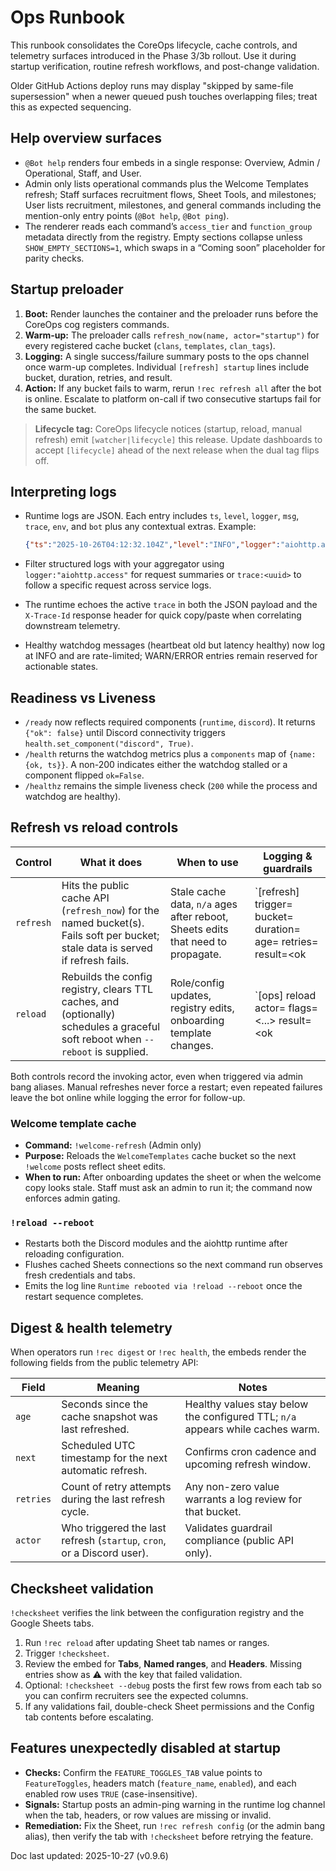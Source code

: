 # Ops Runbook

This runbook consolidates the CoreOps lifecycle, cache controls, and telemetry surfaces
introduced in the Phase 3/3b rollout. Use it during startup verification, routine refresh
workflows, and post-change validation.

Older GitHub Actions deploy runs may display "skipped by same-file supersession" when a newer queued push touches overlapping files; treat this as expected sequencing.

## Help overview surfaces
- `@Bot help` renders four embeds in a single response: Overview, Admin / Operational, Staff, and User.
- Admin only lists operational commands plus the Welcome Templates refresh; Staff surfaces recruitment flows, Sheet Tools, and milestones; User lists recruitment, milestones, and general commands including the mention-only entry points (`@Bot help`, `@Bot ping`).
- The renderer reads each command’s `access_tier` and `function_group` metadata directly from the registry. Empty sections collapse unless `SHOW_EMPTY_SECTIONS=1`, which swaps in a “Coming soon” placeholder for parity checks.

## Startup preloader
1. **Boot:** Render launches the container and the preloader runs before the CoreOps cog
   registers commands.
2. **Warm-up:** The preloader calls `refresh_now(name, actor="startup")` for every
   registered cache bucket (`clans`, `templates`, `clan_tags`).
3. **Logging:** A single success/failure summary posts to the ops channel once warm-up
 completes. Individual `[refresh] startup` lines include bucket, duration, retries, and
  result.
4. **Action:** If any bucket fails to warm, rerun `!rec refresh all` after the bot is
  online. Escalate to platform on-call if two consecutive startups fail for the same
  bucket.

> **Lifecycle tag:** CoreOps lifecycle notices (startup, reload, manual refresh) emit
> `[watcher|lifecycle]` this release. Update dashboards to accept `[lifecycle]` ahead of
> the next release when the dual tag flips off.

## Interpreting logs
- Runtime logs are JSON. Each entry includes `ts`, `level`, `logger`, `msg`, `trace`,
  `env`, and `bot` plus any contextual extras. Example:

  ```json
  {"ts":"2025-10-26T04:12:32.104Z","level":"INFO","logger":"aiohttp.access","msg":"http_request","trace":"0a6c...","env":"prod","bot":"c1c","path":"/ready","method":"GET","status":200,"ms":4}
  ```
- Filter structured logs with your aggregator using `logger:"aiohttp.access"` for
  request summaries or `trace:<uuid>` to follow a specific request across service logs.
- The runtime echoes the active `trace` in both the JSON payload and the `X-Trace-Id`
  response header for quick copy/paste when correlating downstream telemetry.
- Healthy watchdog messages (heartbeat old but latency healthy) now log at INFO and are
  rate-limited; WARN/ERROR entries remain reserved for actionable states.

## Readiness vs Liveness
- `/ready` now reflects required components (`runtime`, `discord`). It returns
  `{"ok": false}` until Discord connectivity triggers `health.set_component("discord", True)`.
- `/health` returns the watchdog metrics plus a `components` map of `{name: {ok, ts}}`.
  A non-200 indicates either the watchdog stalled or a component flipped `ok=False`.
- `/healthz` remains the simple liveness check (`200` while the process and watchdog are
  healthy).

## Refresh vs reload controls
| Control | What it does | When to use | Logging & guardrails |
| --- | --- | --- | --- |
| `refresh` | Hits the public cache API (`refresh_now`) for the named bucket(s). Fails soft per bucket; stale data is served if refresh fails. | Stale cache data, `n/a` ages after reboot, Sheets edits that need to propagate. | `[refresh] trigger=<actor> bucket=<name> duration=<ms> age=<sec> retries=<n> result=<ok|fail>` |
| `reload` | Rebuilds the config registry, clears TTL caches, and (optionally) schedules a graceful soft reboot when `--reboot` is supplied. | Role/config updates, registry edits, onboarding template changes. | `[ops] reload actor=<member> flags=<...> result=<ok|fail>` plus `[ops] reboot scheduled` when requested. |

Both controls record the invoking actor, even when triggered via admin bang aliases.
Manual refreshes never force a restart; even repeated failures leave the bot online while
logging the error for follow-up.

### Welcome template cache
- **Command:** `!welcome-refresh` (Admin only)
- **Purpose:** Reloads the `WelcomeTemplates` cache bucket so the next `!welcome` posts
  reflect sheet edits.
- **When to run:** After onboarding updates the sheet or when the welcome copy looks
  stale. Staff must ask an admin to run it; the command now enforces admin gating.

### `!reload --reboot`
- Restarts both the Discord modules and the aiohttp runtime after reloading configuration.
- Flushes cached Sheets connections so the next command run observes fresh credentials and tabs.
- Emits the log line `Runtime rebooted via !reload --reboot` once the restart sequence completes.

## Digest & health telemetry
When operators run `!rec digest` or `!rec health`, the embeds render the following fields
from the public telemetry API:

| Field | Meaning | Notes |
| --- | --- | --- |
| `age` | Seconds since the cache snapshot was last refreshed. | Healthy values stay below the configured TTL; `n/a` appears while caches warm. |
| `next` | Scheduled UTC timestamp for the next automatic refresh. | Confirms cron cadence and upcoming refresh window. |
| `retries` | Count of retry attempts during the last refresh cycle. | Any non-zero value warrants a log review for that bucket. |
| `actor` | Who triggered the last refresh (`startup`, `cron`, or a Discord user). | Validates guardrail compliance (public API only). |

## Checksheet validation
`!checksheet` verifies the link between the configuration registry and the Google Sheets
tabs.

1. Run `!rec reload` after updating Sheet tab names or ranges.
2. Trigger `!checksheet`.
3. Review the embed for **Tabs**, **Named ranges**, and **Headers**. Missing entries show
   as ⚠️ with the key that failed validation.
4. Optional: `!checksheet --debug` posts the first few rows from each tab so you can
   confirm recruiters see the expected columns.
5. If any validations fail, double-check Sheet permissions and the Config tab contents
   before escalating.

## Features unexpectedly disabled at startup
- **Checks:** Confirm the `FEATURE_TOGGLES_TAB` value points to `FeatureToggles`, headers
  match (`feature_name`, `enabled`), and each enabled row uses `TRUE` (case-insensitive).
- **Signals:** Startup posts an admin-ping warning in the runtime log channel when the tab,
  headers, or row values are missing or invalid.
- **Remediation:** Fix the Sheet, run `!rec refresh config` (or the admin bang alias), then
  verify the tab with `!checksheet` before retrying the feature.

Doc last updated: 2025-10-27 (v0.9.6)
